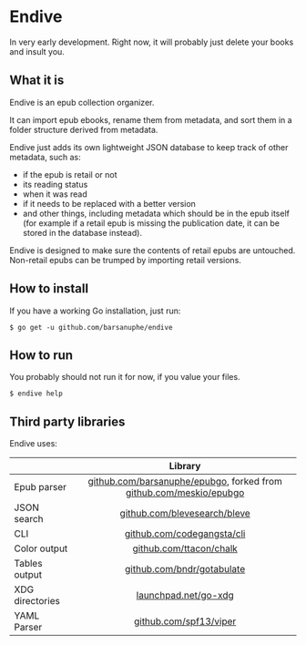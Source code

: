 # Endive

In very early development.
Right now, it will probably just delete your books and insult you.

## What it is

Endive is an epub collection organizer.

It can import epub ebooks, rename them from metadata, and sort them in a folder
structure derived from metadata.

Endive just adds its own lightweight JSON database to keep track of other
metadata, such as:
- if the epub is retail or not
- its reading status
- when it was read
- if it needs to be replaced with a better version
- and other things, including metadata which should be in the epub itself (for
example if a retail epub is missing the publication date, it can be stored in
the database instead).

Endive is designed to make sure the contents of retail epubs are untouched.
Non-retail epubs can be trumped by importing retail versions.

## How to install

If you have a working Go installation, just run:

    $ go get -u github.com/barsanuphe/endive

## How to run

You probably should not run it for now, if you value your files.

    $ endive help

## Third party libraries

Endive uses:

|                 | Library       |
| --------------- |:-------------:|
| Epub parser     | [github.com/barsanuphe/epubgo](https://github.com/barsanuphe/epubgo), forked from [github.com/meskio/epubgo](https://github.com/meskio/epubgo) |
| JSON search     | [github.com/blevesearch/bleve](https://github.com/blevesearch/bleve) |
| CLI             | [github.com/codegangsta/cli](https://github.com/codegangsta/cli)     |
| Color output    | [github.com/ttacon/chalk](https://github.com/ttacon/chalk)           |
| Tables output   | [github.com/bndr/gotabulate](https://github.com/bndr/gotabulate)     |
| XDG directories | [launchpad.net/go-xdg](https://launchpad.net/go-xdg)                 |
| YAML Parser     | [github.com/spf13/viper](https://github.com/spf13/viper)             |
